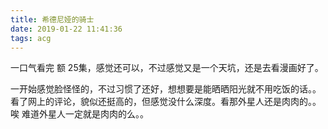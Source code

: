 ```yaml
---
title: 希德尼娅的骑士
date: 2019-01-22 11:41:36
tags: acg
---
```


一口气看完 额 25集，感觉还可以，不过感觉又是一个天坑，还是去看漫画好了。

一开始感觉脸怪怪的，不过习惯了还好，想想要是能晒晒阳光就不用吃饭的话。。
看了网上的评论，貌似还挺高的，但感觉没什么深度。看那外星人还是肉肉的。。唉 难道外星人一定就是肉肉的么。。
